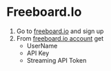 Freeboard.Io
==


1. Go to [freeboard.io](https://freeboard.io/) and sign up
2. From [freeboard.io account](https://freeboard.io/account/) get
   - UserName
   - API Key
   - Streaming API Token



